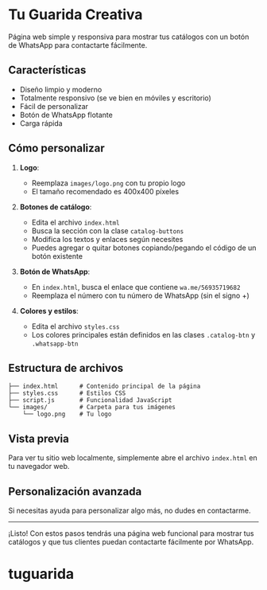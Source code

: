 # Tu Guarida Creativa

Página web simple y responsiva para mostrar tus catálogos con un botón de WhatsApp para contactarte fácilmente.

## Características

- Diseño limpio y moderno
- Totalmente responsivo (se ve bien en móviles y escritorio)
- Fácil de personalizar
- Botón de WhatsApp flotante
- Carga rápida

## Cómo personalizar

1. **Logo**: 
   - Reemplaza `images/logo.png` con tu propio logo
   - El tamaño recomendado es 400x400 píxeles

2. **Botones de catálogo**:
   - Edita el archivo `index.html`
   - Busca la sección con la clase `catalog-buttons`
   - Modifica los textos y enlaces según necesites
   - Puedes agregar o quitar botones copiando/pegando el código de un botón existente

3. **Botón de WhatsApp**:
   - En `index.html`, busca el enlace que contiene `wa.me/56935719682`
   - Reemplaza el número con tu número de WhatsApp (sin el signo +)

4. **Colores y estilos**:
   - Edita el archivo `styles.css`
   - Los colores principales están definidos en las clases `.catalog-btn` y `.whatsapp-btn`

## Estructura de archivos

```
├── index.html      # Contenido principal de la página
├── styles.css      # Estilos CSS
├── script.js       # Funcionalidad JavaScript
└── images/         # Carpeta para tus imágenes
    └── logo.png    # Tu logo
```

## Vista previa

Para ver tu sitio web localmente, simplemente abre el archivo `index.html` en tu navegador web.

## Personalización avanzada

Si necesitas ayuda para personalizar algo más, no dudes en contactarme.

---

¡Listo! Con estos pasos tendrás una página web funcional para mostrar tus catálogos y que tus clientes puedan contactarte fácilmente por WhatsApp.
# tuguarida
